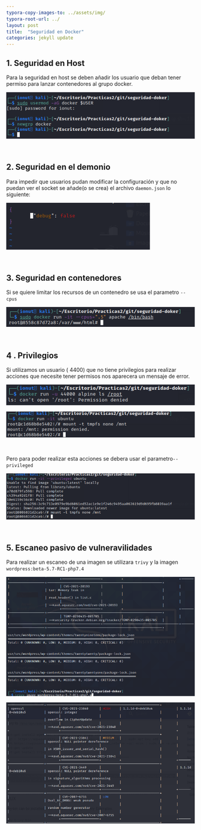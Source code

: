 ```yaml
---
typora-copy-images-to: ../assets/img/
typora-root-url: ../
layout: post
title:  "Seguridad en Docker"
categories: jekyll update
---
```


## 1. Seguridad en Host

Para la seguridad en host se deben añadir los usuario que deban tener permiso para lanzar contenedores al grupo docker.



![seguridad-host](/assets/img/seguridad-host.png)

<br>

## 2. Seguridad en el demonio

Para impedir que usuarios pudan modificar la configuración y que no puedan ver el socket se añade(o se crea) el archivo `daemon.json` lo siguiente:

![daemon-json](/assets/img/daemon-json.png)

<br>

## 3. Seguridad en contenedores

Si se quiere limitar los recursos de un contenedro se usa el parametro `--cpus`

![seguridad-en-docker-1](/assets/img/seguridad-en-docker-1.png)

<br>

## 4 . Privilegios

Si utilizamos un usuario ( 4400) que no tiene privilegios para realizar acciones que necesite tener permisos nos aparecera un mensaje de error.

![docker-privilegios](/assets/img/docker-privilegios.png)



![docker-mount-non-privileged](/assets/img/docker-mount-non-privileged.png)

<br>

Pero para poder realizar esta acciones se debera usar el parametro`--privileged`



![docker-mount-privileged](/assets/img/docker-mount-privileged.png)

<br>

## 5. Escaneo pasivo de vulneravilidades

Para realizar un escaneo de una imagen se utilizara `trivy`  y la imagen `wordpress:beta-5.7-RC1-php7.4`

![trivy-command](/assets/img/trivy-command.png)





![wordpress-beta-5-7-RC1-php-7-4](/assets/img/wordpress-beta-5-7-RC1-php-7-4.png)